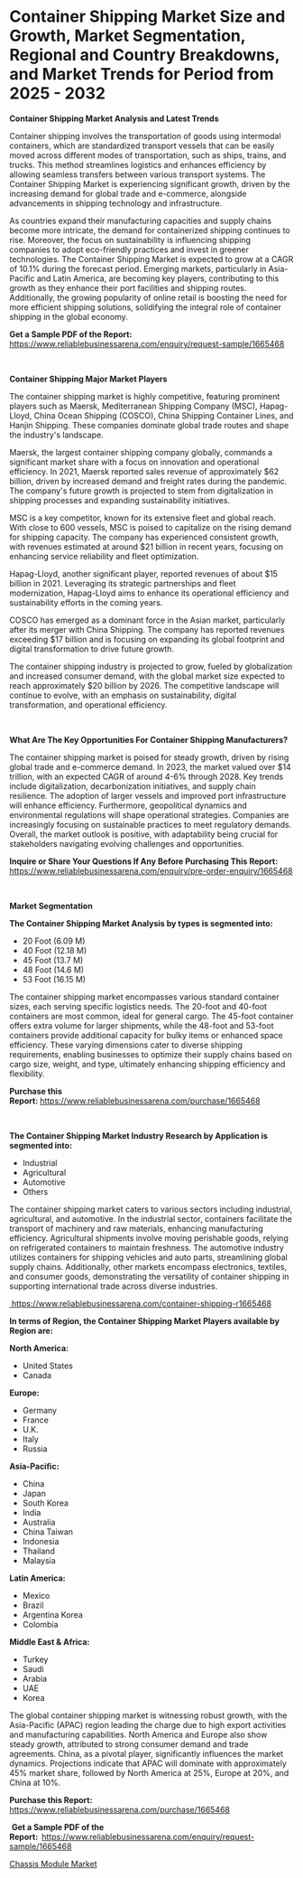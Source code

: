 <p><h1>Container Shipping Market Size and Growth, Market Segmentation, Regional and Country Breakdowns, and Market Trends for Period from 2025 -  2032</h1></p><p><strong>Container Shipping Market Analysis and Latest Trends</strong></p>
<p><p>Container shipping involves the transportation of goods using intermodal containers, which are standardized transport vessels that can be easily moved across different modes of transportation, such as ships, trains, and trucks. This method streamlines logistics and enhances efficiency by allowing seamless transfers between various transport systems. The Container Shipping Market is experiencing significant growth, driven by the increasing demand for global trade and e-commerce, alongside advancements in shipping technology and infrastructure.</p><p>As countries expand their manufacturing capacities and supply chains become more intricate, the demand for containerized shipping continues to rise. Moreover, the focus on sustainability is influencing shipping companies to adopt eco-friendly practices and invest in greener technologies. The Container Shipping Market is expected to grow at a CAGR of 10.1% during the forecast period. Emerging markets, particularly in Asia-Pacific and Latin America, are becoming key players, contributing to this growth as they enhance their port facilities and shipping routes. Additionally, the growing popularity of online retail is boosting the need for more efficient shipping solutions, solidifying the integral role of container shipping in the global economy.</p></p>
<p><strong>Get a Sample PDF of the Report:&nbsp;</strong> <a href="https://www.reliablebusinessarena.com/enquiry/request-sample/1665468?utm_campaign=2264&utm_medium=2&utm_source=Github&utm_content=ia&utm_term=17022025&utm_id=container-shipping">https://www.reliablebusinessarena.com/enquiry/request-sample/1665468</a></p>
<p>&nbsp;</p>
<p><strong>Container Shipping Major Market Players</strong></p>
<p><p>The container shipping market is highly competitive, featuring prominent players such as Maersk, Mediterranean Shipping Company (MSC), Hapag-Lloyd, China Ocean Shipping (COSCO), China Shipping Container Lines, and Hanjin Shipping. These companies dominate global trade routes and shape the industry's landscape.</p><p>Maersk, the largest container shipping company globally, commands a significant market share with a focus on innovation and operational efficiency. In 2021, Maersk reported sales revenue of approximately $62 billion, driven by increased demand and freight rates during the pandemic. The company's future growth is projected to stem from digitalization in shipping processes and expanding sustainability initiatives.</p><p>MSC is a key competitor, known for its extensive fleet and global reach. With close to 600 vessels, MSC is poised to capitalize on the rising demand for shipping capacity. The company has experienced consistent growth, with revenues estimated at around $21 billion in recent years, focusing on enhancing service reliability and fleet optimization.</p><p>Hapag-Lloyd, another significant player, reported revenues of about $15 billion in 2021. Leveraging its strategic partnerships and fleet modernization, Hapag-Lloyd aims to enhance its operational efficiency and sustainability efforts in the coming years.</p><p>COSCO has emerged as a dominant force in the Asian market, particularly after its merger with China Shipping. The company has reported revenues exceeding $17 billion and is focusing on expanding its global footprint and digital transformation to drive future growth.</p><p>The container shipping industry is projected to grow, fueled by globalization and increased consumer demand, with the global market size expected to reach approximately $20 billion by 2026. The competitive landscape will continue to evolve, with an emphasis on sustainability, digital transformation, and operational efficiency.</p></p>
<p>&nbsp;</p>
<p><strong>What Are The Key Opportunities For Container Shipping Manufacturers?</strong></p>
<p><p>The container shipping market is poised for steady growth, driven by rising global trade and e-commerce demand. In 2023, the market valued over $14 trillion, with an expected CAGR of around 4-6% through 2028. Key trends include digitalization, decarbonization initiatives, and supply chain resilience. The adoption of larger vessels and improved port infrastructure will enhance efficiency. Furthermore, geopolitical dynamics and environmental regulations will shape operational strategies. Companies are increasingly focusing on sustainable practices to meet regulatory demands. Overall, the market outlook is positive, with adaptability being crucial for stakeholders navigating evolving challenges and opportunities.</p></p>
<p><strong>Inquire or Share Your Questions If Any Before Purchasing This Report:</strong> <a href="https://www.reliablebusinessarena.com/enquiry/pre-order-enquiry/1665468?utm_campaign=2264&utm_medium=2&utm_source=Github&utm_content=ia&utm_term=17022025&utm_id=container-shipping">https://www.reliablebusinessarena.com/enquiry/pre-order-enquiry/1665468</a></p>
<p>&nbsp;</p>
<p><strong>Market Segmentation</strong></p>
<p><strong>The Container Shipping Market Analysis by types is segmented into:</strong></p>
<p><ul><li>20 Foot (6.09 M)</li><li>40 Foot (12.18 M)</li><li>45 Foot (13.7 M)</li><li>48 Foot (14.6 M)</li><li>53 Foot (16.15 M)</li></ul></p>
<p><p>The container shipping market encompasses various standard container sizes, each serving specific logistics needs. The 20-foot and 40-foot containers are most common, ideal for general cargo. The 45-foot container offers extra volume for larger shipments, while the 48-foot and 53-foot containers provide additional capacity for bulky items or enhanced space efficiency. These varying dimensions cater to diverse shipping requirements, enabling businesses to optimize their supply chains based on cargo size, weight, and type, ultimately enhancing shipping efficiency and flexibility.</p></p>
<p><strong>Purchase this Report:&nbsp;</strong><a href="https://www.reliablebusinessarena.com/purchase/1665468?utm_campaign=2264&utm_medium=2&utm_source=Github&utm_content=ia&utm_term=17022025&utm_id=container-shipping">https://www.reliablebusinessarena.com/purchase/1665468</a></p>
<p>&nbsp;</p>
<p><strong>The Container Shipping Market Industry Research by Application is segmented into:</strong></p>
<p><ul><li>Industrial</li><li>Agricultural</li><li>Automotive</li><li>Others</li></ul></p>
<p><p>The container shipping market caters to various sectors including industrial, agricultural, and automotive. In the industrial sector, containers facilitate the transport of machinery and raw materials, enhancing manufacturing efficiency. Agricultural shipments involve moving perishable goods, relying on refrigerated containers to maintain freshness. The automotive industry utilizes containers for shipping vehicles and auto parts, streamlining global supply chains. Additionally, other markets encompass electronics, textiles, and consumer goods, demonstrating the versatility of container shipping in supporting international trade across diverse industries.</p></p>
<p><a href="https://www.reliablebusinessarena.com/container-shipping-r1665468?utm_campaign=2264&utm_medium=2&utm_source=Github&utm_content=ia&utm_term=17022025&utm_id=container-shipping">&nbsp;https://www.reliablebusinessarena.com/container-shipping-r1665468</a></p>
<p><strong>In terms of Region, the Container Shipping Market Players available by Region are:</strong></p>
<p>
    <p> <strong> North America: </strong>
        <ul>
            <li>United States</li>
            <li>Canada</li>
        </ul>
        </p> 
    <p> <strong> Europe: </strong>
        <ul>
            <li>Germany</li>
            <li>France</li>
            <li>U.K.</li>
            <li>Italy</li>
            <li>Russia</li>
        </ul>
        </p> 
    <p> <strong> Asia-Pacific: </strong>
        <ul>
            <li>China</li>
            <li>Japan</li>
            <li>South Korea</li>
            <li>India</li>
            <li>Australia</li>
            <li>China Taiwan</li>
            <li>Indonesia</li>
            <li>Thailand</li>
            <li>Malaysia</li>
        </ul>
        </p> 
    <p> <strong> Latin America: </strong>
        <ul>
            <li>Mexico</li>
            <li>Brazil</li>
            <li>Argentina Korea</li>
            <li>Colombia</li>
        </ul>
        </p> 
    <p> <strong> Middle East & Africa: </strong>
        <ul>
            <li>Turkey</li>
            <li>Saudi</li>
            <li>Arabia</li>
            <li>UAE</li>
            <li>Korea</li>
        </ul>
    </p>
    </p>
<p><p>The global container shipping market is witnessing robust growth, with the Asia-Pacific (APAC) region leading the charge due to high export activities and manufacturing capabilities. North America and Europe also show steady growth, attributed to strong consumer demand and trade agreements. China, as a pivotal player, significantly influences the market dynamics. Projections indicate that APAC will dominate with approximately 45% market share, followed by North America at 25%, Europe at 20%, and China at 10%.</p></p>
<p><strong>Purchase this Report: </strong><a href="https://www.reliablebusinessarena.com/purchase/1665468?utm_campaign=2264&utm_medium=2&utm_source=Github&utm_content=ia&utm_term=17022025&utm_id=container-shipping">https://www.reliablebusinessarena.com/purchase/1665468</a></p>
<p>&nbsp;<strong>Get a Sample PDF of the Report:&nbsp;&nbsp;</strong><a href="https://www.reliablebusinessarena.com/enquiry/request-sample/1665468?utm_campaign=2264&utm_medium=2&utm_source=Github&utm_content=ia&utm_term=17022025&utm_id=container-shipping">https://www.reliablebusinessarena.com/enquiry/request-sample/1665468</a></p>
<p><strong></strong></p>
<p><p><a href="https://github.com/princessbartram3/Market-Research-Report-List-1/blob/main/chassis-module-market.md?utm_campaign=2264&utm_medium=2&utm_source=Github&utm_content=ia&utm_term=17022025&utm_id=container-shipping">Chassis Module Market</a></p></p>